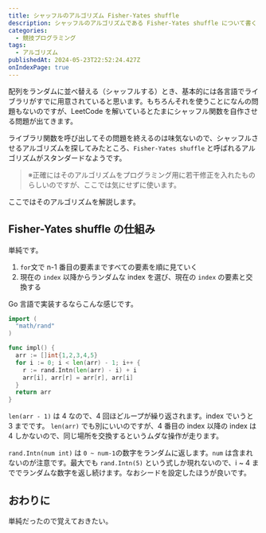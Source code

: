 ```yaml
---
title: シャッフルのアルゴリズム Fisher-Yates shuffle
description: シャッフルのアルゴリズムである Fisher-Yates shuffle について書く
categories: 
  - 競技プログラミング
tags:
  - アルゴリズム
publishedAt: 2024-05-23T22:52:24.427Z
onIndexPage: true
---
```


配列をランダムに並べ替える（シャッフルする）とき、基本的には各言語でライブラリがすでに用意されていると思います。もちろんそれを使うことになんの問題もないのですが、LeetCode を解いているとたまにシャッフル関数を自作させる問題が出てきます。

ライブラリ関数を呼び出してその問題を終えるのは味気ないので、シャッフルさせるアルゴリズムを探してみたところ、`Fisher-Yates shuffle` と呼ばれるアルゴリズムがスタンダードなようです。
> ※正確にはそのアルゴリズムをプログラミング用に若干修正を入れたものらしいのですが、ここでは気にせずに使います。

ここではそのアルゴリズムを解説します。

## Fisher-Yates shuffle の仕組み
単純です。 

1. `for`文で n-1 番目の要素まですべての要素を順に見ていく
2. 現在の `index` 以降からランダムな index を選び、現在の `index` の要素と交換する

Go 言語で実装するならこんな感じです。

```go
import (
  "math/rand"
)

func impl() {
  arr := []int{1,2,3,4,5}
  for i := 0; i < len(arr) - 1; i++ {
    r := rand.Intn(len(arr) - i) + i
    arr[i], arr[r] = arr[r], arr[i]
  }
  return arr
}
```

`len(arr - 1)` は 4 なので、4 回ほどループが繰り返されます。index でいうと 3 までです。
`len(arr)` でも別にいいのですが、4 番目の index 以降の index は 4 しかないので、同じ場所を交換するというムダな操作が走ります。

`rand.Intn(num int)` は `0 ~ num-1`の数字をランダムに返します。`num` は含まれないのが注意です。最大でも `rand.Intn(5)` という式しか現れないので、i ~ 4 まででランダムな数字を返し続けます。なおシードを設定したほうが良いです。

## おわりに
単純だったので覚えておきたい。
